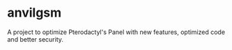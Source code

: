# anvilgsm
A project to optimize Pterodactyl's Panel with new features, optimized code and better security.
